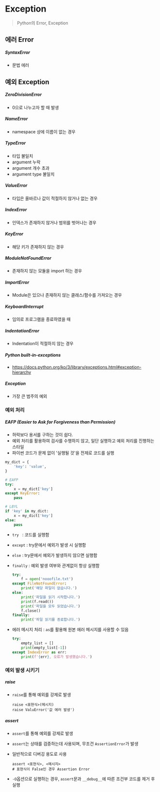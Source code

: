 # Exception

> Python의 Error, Exception



## 에러 Error

##### SyntaxError

- 문법 에러



## 예외 Exception

##### ZeroDivisionError

- 0으로 나누고자 할 때 발생

##### NameError

- namespace 상에 이름이 없는 경우

##### TypeError

- 타입 불일치
- argument 누락
- argument 개수 초과
- argument type 불일치

##### ValueError

- 타입은 올바르나 값이 적절하지 않거나 없는 경우

##### IndexError

- 인덱스가 존재하지 않거나 범위를 벗어나는 경우

##### KeyError

- 해당 키가 존재하지 않는 경우

##### ModuleNotFoundError

- 존재하지 않는 모듈을 import 하는 경우

##### ImportError

- Module은 있으나 존재하지 않는 클래스/함수를 가져오는 경우

##### KeyboardInterrupt

- 임의로 프로그램을 종료하였을 때

##### IndentationError

- Indentation이 적절하지 않는 경우

##### Python built-in-exceptions

- https://docs.python.org/ko/3/library/exceptions.html#exception-hierarchy

##### Exception

- 가장 큰 범주의 예외



### 예외 처리 

##### EAFP (Easier to Ask for Forgiveness than Permission)

- 허락보다 용서를 구하는 것이 쉽다.
- 예외 처리를 활용하여 검사를 수행하지 않고, 일단 실행하고 예외 처리를 진행하는 스타일
- 파이썬 코드가 문제 없이 '실행될 것'을 전제로 코드를 실행

```python
my_dict = {
    'key': 'value',
}

# EAFP
try:
    x = my_dict['key']
except KeyError:
    pass

# LBYL
if 'key' in my_dict:
    x = my_dict['key']
else:
    pass
```



- `try ` : 코드를 실행함

- `except` : try문에서 예외가 발생 시 실행함

- `else` : try문에서 예외가 발생하지 않으면 실행함

- `finally` : 예외 발생 여부와 관계없이 항상 실행함

    ```python
    try:
        f = open('nooofile.txt')
    except FileNotFoundError:
        print('해당 파일이 없습니다.')
    else:
        print('파일을 읽기 시작합니다.')
        print(f.read())
        print('파일을 모두 읽었습니다.')
        f.close()
    finally:
        print('파일 읽기를 종료합니다.')
    ```

- 에러 메시지 처리 : `as`를 활용해 원본 에러 메시지를 사용할 수 있음

    ```python
    try:
        empty_list = []
        print(empty_list[-1])
    except IndexError as err:
        print(f'{err}, 오류가 발생했습니다.')
    ```

  

### 예외 발생 시키기

##### raise

- `raise`를 통해 예외를 강제로 발생

  ```
  raise <표현식>(메시지)
  raise ValuError('값 에러 발생')
  ```

##### assert

- `assert`를 통해 예외를 강제로 발생

- `assert`는 상태를 검증하는데 사용되며, 무조건 `AssertionError`가 발생

- 일반적으로 디버깅 용도로 사용

  ```
  assert <표현식>, <메시지>
  # 표현식이 False인 경우 Assertion Error
  ```

- `-O`옵션으로 실행하는 경우, `assert`문과 `__debug__`에 따른 조건부 코드를 제거 후 실행

